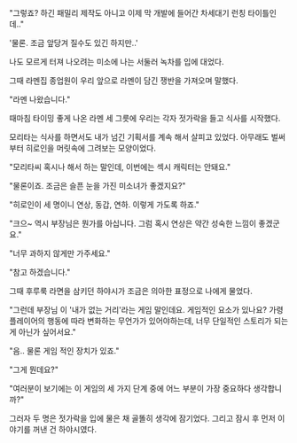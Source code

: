 "그렇죠? 하긴 패밀리 제작도 아니고 이제 막 개발에 들어간 차세대기 런칭 타이틀인데.."

'물론. 조금 앞당겨 질수도 있긴 하지만..'

나도 모르게 터져 나오려는 미소에 나는 서둘러 녹차를 입에 대었다.

그때 라멘집 종업원이 우리 앞으로 라멘이 담긴 쟁반을 가져오며 말했다. 

"라멘 나왔습니다."

때마침 타이밍 좋게 나온 라멘 세 그릇에 우리는 각자 젓가락을 들고 식사를 시작했다.

모리타는 식사를 하면서도 내가 넘긴 기획서를 계속 해서 살피고 있었다. 아무래도 벌써부터 히로인을 머릿속에 그려보는 모양이었다.

"모리타씨 혹시나 해서 하는 말인데, 이번에는 섹시 캐릭터는 안돼요."

"물론이죠. 조금은 슬픈 눈을 가진 미소녀가 좋겠지요?"

"히로인이 세 명이니 연상, 동갑, 연하. 이렇게 가도록 하죠."

"크으~ 역시 부장님은 뭔가를 아십니다. 그럼 혹시 연상은 약간 성숙한 느낌이 좋겠군요."

"너무 과하지 않게만 가주세요."

"참고 하겠습니다."

그때 후루룩 라면을 삼키던 하야시가 조금은 의아한 표정으로 나에게 물었다.

"그런데 부장님 이 '내가 없는 거리'라는 게임 말인데요. 게임적인 요소가 있나요? 가령 플레이어의 행동에 따라 변화하는 무언가가 있어야하는데, 너무 단일적인 스토리가 되는 게 아닌가 싶어서요."

"음.. 물론 게임 적인 장치가 있죠."

"그게 뭔데요?"

"여러분이 보기에는 이 게임의 세 가지 단계 중에 어느 부분이 가장 중요하다 생각합니까?"

그러자 두 명은 젓가락을 입에 물은 채 골똘히 생각에 잠기었다. 그리고 잠시 후 먼저 이야기를 꺼낸 건 하야시였다.